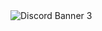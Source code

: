 <img src="https://discordapp.com/api/guilds/1005974143575019672/widget.png?style=banner3" alt="Discord Banner 3"/>
